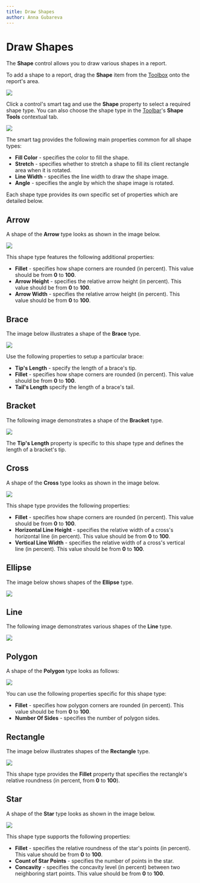 ```yaml
---
title: Draw Shapes
author: Anna Gubareva
---
```

# Draw Shapes

The **Shape** control allows you to draw various shapes in a report.

To add a shape to a report, drag the **Shape** item from the [Toolbox](../../report-designer-tools/toolbox.md) onto the report's area.

![](../../../../../images/eurd-win-add-shape-control-to-report.png)

Click a control's smart tag and use the **Shape** property to select a required shape type. You can also choose the shape type in the [Toolbar](../../report-designer-tools/toolbar.md)'s  **Shape Tools** contextual tab.

![](../../../../../images/eurd-win-shape-control-select-type.png)

The smart tag provides the following main properties common for all shape types:

* **Fill Color** - specifies the color to fill the shape.
* **Stretch** - specifies whether to stretch a shape to fill its client rectangle area when it is rotated.
* **Line Width** - specifies the line width to draw the shape image.
* **Angle** - specifies the angle by which the shape image is rotated.

Each shape type provides its own specific set of properties which are detailed below.


## Arrow
A shape of the **Arrow** type looks as shown in the image below.

![](../../../../../images/eurd-win-shape-control-arrow-type.png)

This shape type features the following additional properties:  

* **Fillet** - specifies how shape corners are rounded (in percent). This value should be from **0** to **100**.
* **Arrow Height** - specifies the relative arrow height (in percent). This value should be from **0** to **100**.
* **Arrow Width** - specifies the relative arrow height (in percent). This value should be from **0** to **100**.
 

## Brace
The image below illustrates a shape of the **Brace** type.

![](../../../../../images/eurd-win-shape-control-brace-type.png)

Use the following properties to setup a particular brace:

* **Tip's Length** -  specify the length of a brace's tip.
* **Fillet** - specifies how shape corners are rounded (in percent). This value should be from **0** to **100**.
* **Tail's Length** specify the length of a brace's tail.


## Bracket

The following image demonstrates a shape of the **Bracket** type.

![](../../../../../images/eurd-win-shape-control-bracket-type.png)

The **Tip's Length** property is specific to this shape type and defines the length of a bracket's tip.

## Cross

A shape of the **Cross** type looks as shown in the image below.

![](../../../../../images/eurd-win-shape-control-cross-type.png)

This shape type provides the following properties:

* **Fillet** - specifies how shape corners are rounded (in percent). This value should be from **0** to **100**.
* **Horizontal Line Height** - specifies the relative width of a cross's horizontal line (in percent). This value should be from **0** to **100**.
* **Vertical Line Width** - specifies the relative width of a cross's vertical line (in percent). This value should be from **0** to **100**.

## Ellipse

The image below shows shapes of the **Ellipse** type.

![](../../../../../images/eurd-win-shape-control-ellipse-type.png)


## Line

The following image demonstrates various shapes of the **Line** type.

![](../../../../../images/eurd-win-shape-control-line-type.png)


## Polygon

A shape of the **Polygon** type looks as follows:

![](../../../../../images/eurd-win-shape-control-polygon-type.png)

You can use the following properties specific for this shape type:

* **Fillet** - specifies how polygon corners are rounded (in percent). This value should be from **0** to **100**.
* **Number Of Sides** - specifies the number of polygon sides.


## Rectangle

The image below illustrates shapes of the **Rectangle** type.

![](../../../../../images/eurd-win-shape-control-rectangle-type.png)

This shape type provides the **Fillet** property that specifies the rectangle's relative roundness (in percent, from **0** to **100**). 

## Star

A shape of the **Star** type looks as shown in the image below.

![](../../../../../images/eurd-win-shape-control-star-type.png)

This shape type supports the following properties:

* **Fillet** - specifies the relative roundness of the star's points (in percent). This value should be from **0** to **100**.
* **Count of Star Points** - specifies the number of points in the star.
* **Concavity** - specifies the concavity level (in percent) between two neighboring start points. This value should be from **0** to **100**.